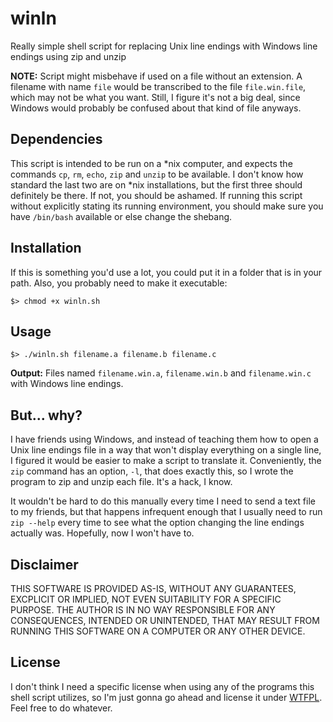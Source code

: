 # winln

Really simple shell script for replacing Unix line endings with Windows line endings using zip and unzip

**NOTE:** Script might misbehave if used on a file without an extension. A filename with name `file` would be transcribed to the file `file.win.file`, which may not be what you want. Still, I figure it's not a big deal, since Windows would probably be confused about that kind of file anyways.

## Dependencies

This script is intended to be run on a \*nix computer, and expects the commands `cp`, `rm`, `echo`, `zip` and `unzip` to be available. I don't know how standard the last two are on \*nix installations, but the first three should definitely be there. If not, you should be ashamed. If running this script without explicitly stating its running environment, you should make sure you have `/bin/bash` available or else change the shebang.

## Installation

If this is something you'd use a lot, you could put it in a folder that is in your path. Also, you probably need to make it executable:

```
$> chmod +x winln.sh
```

## Usage

```
$> ./winln.sh filename.a filename.b filename.c
```

**Output:** Files named `filename.win.a`, `filename.win.b` and `filename.win.c` with Windows line endings.

## But... why?

I have friends using Windows, and instead of teaching them how to open a Unix line endings file in a way that won't display everything on a single line, I figured it would be easier to make a script to translate it. Conveniently, the `zip` command has an option, `-l`, that does exactly this, so I wrote the program to zip and unzip each file. It's a hack, I know.

It wouldn't be hard to do this manually every time I need to send a text file to my friends, but that happens infrequent enough that I usually need to run `zip --help` every time to see what the option changing the line endings actually was. Hopefully, now I won't have to.

## Disclaimer

THIS SOFTWARE IS PROVIDED AS-IS, WITHOUT ANY GUARANTEES, EXCPLICIT OR IMPLIED, NOT EVEN SUITABILITY FOR A SPECIFIC PURPOSE. THE AUTHOR IS IN NO WAY RESPONSIBLE FOR ANY CONSEQUENCES, INTENDED OR UNINTENDED, THAT MAY RESULT FROM RUNNING THIS SOFTWARE ON A COMPUTER OR ANY OTHER DEVICE.

## License

I don't think I need a specific license when using any of the programs this shell script utilizes, so I'm just gonna go ahead and license it under [WTFPL](http://www.wtfpl.net/). Feel free to do whatever.
